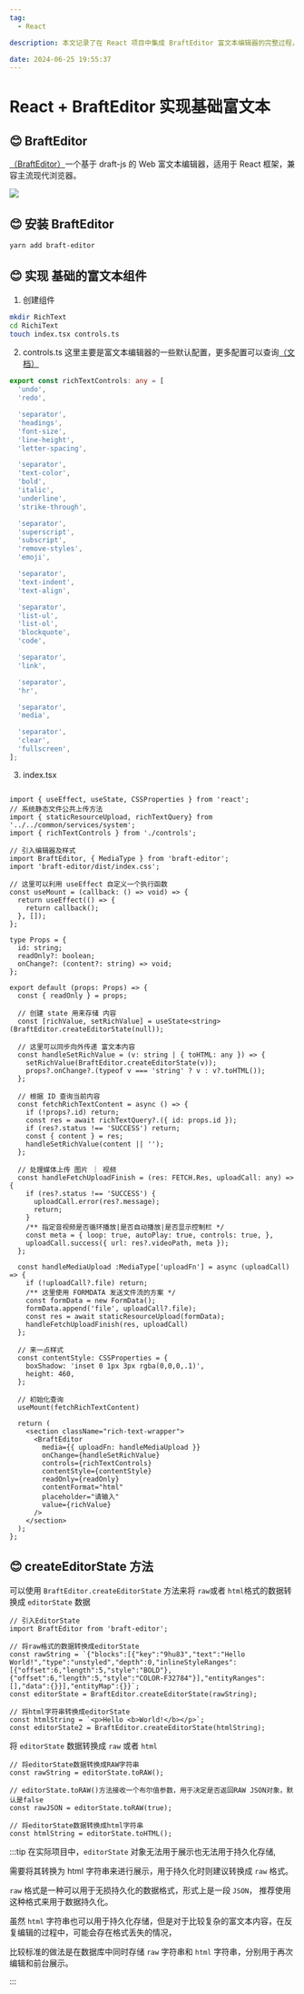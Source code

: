 ```yaml
---
tag:
  - React

description: 本文记录了在 React 项目中集成 BraftEditor 富文本编辑器的完整过程，包括组件封装、内容回显、媒体上传处理，以及 editorState 数据格式的转换与存储策略。

date: 2024-06-25 19:55:37
---
```


# React + BraftEditor 实现基础富文本

## 😊 BraftEditor

[（BraftEditor）](https://www.npmjs.com/package/braft-editor)一个基于 draft-js 的 Web 富文本编辑器，适用于 React 框架，兼容主流现代浏览器。

![](http://images.qiuyouyou.cn/notes/react+braftte-editor-1.jpg)

## 😊 安装 BraftEditor

```sh
yarn add braft-editor
```

## 😊 实现 基础的富文本组件

1. 创建组件

```sh
mkdir RichText
cd RichiText
touch index.tsx controls.ts
```

2. controls.ts
   这里主要是富文本编辑器的一些默认配置，更多配置可以查询[（文档）](https://www.yuque.com/braft-editor/be/gz44tn?inner=228cedf3)

```ts
export const richTextControls: any = [
  'undo',
  'redo',

  'separator',
  'headings',
  'font-size',
  'line-height',
  'letter-spacing',

  'separator',
  'text-color',
  'bold',
  'italic',
  'underline',
  'strike-through',

  'separator',
  'superscript',
  'subscript',
  'remove-styles',
  'emoji',

  'separator',
  'text-indent',
  'text-align',

  'separator',
  'list-ul',
  'list-ol',
  'blockquote',
  'code',

  'separator',
  'link',

  'separator',
  'hr',

  'separator',
  'media',

  'separator',
  'clear',
  'fullscreen',
];
```

3. index.tsx

```tsx

import { useEffect, useState, CSSProperties } from 'react';
// 系统静态文件公共上传方法
import { staticResourceUpload, richTextQuery} from '../../common/services/system';
import { richTextControls } from './controls';

// 引入编辑器及样式
import BraftEditor, { MediaType } from 'braft-editor';
import 'braft-editor/dist/index.css';

// 这里可以利用 useEffect 自定义一个执行函数
const useMount = (callback: () => void) => {
  return useEffect(() => {
    return callback();
  }, []);
};

type Props = {
  id: string;
  readOnly?: boolean;
  onChange?: (content?: string) => void;
};

export default (props: Props) => {
  const { readOnly } = props;

  // 创建 state 用来存储 内容
  const [richValue, setRichValue] = useState<string>(BraftEditor.createEditorState(null));

  // 这里可以同步向外传递 富文本内容
  const handleSetRichValue = (v: string | { toHTML: any }) => {
    setRichValue(BraftEditor.createEditorState(v));
    props?.onChange?.(typeof v === 'string' ? v : v?.toHTML());
  };

  // 根据 ID 查询当前内容
  const fetchRichTextContent = async () => {
    if (!props?.id) return;
    const res = await richTextQuery?.({ id: props.id });
    if (res?.status !== 'SUCCESS') return;
    const { content } = res;
    handleSetRichValue(content || '');
  };

  // 处理媒体上传 图片 ｜ 视频
  const handleFetchUploadFinish = (res: FETCH.Res, uploadCall: any) => {
    if (res?.status !== 'SUCCESS') {
      uploadCall.error(res?.message);
      return;
    }
    /** 指定音视频是否循环播放|是否自动播放|是否显示控制栏 */
    const meta = { loop: true, autoPlay: true, controls: true, },
    uploadCall.success({ url: res?.videoPath, meta });
  };

  const handleMediaUpload :MediaType['uploadFn'] = async (uploadCall) => {
    if (!uploadCall?.file) return;
    /** 这里使用 FORMDATA 发送文件流的方案 */
    const formData = new FormData();
    formData.append('file', uploadCall?.file);
    const res = await staticResourceUpload(formData);
    handleFetchUploadFinish(res, uploadCall)
  };

  // 来一点样式
  const contentStyle: CSSProperties = {
    boxShadow: 'inset 0 1px 3px rgba(0,0,0,.1)',
    height: 460,
  };

  // 初始化查询
  useMount(fetchRichTextContent)

  return (
    <section className="rich-text-wrapper">
      <BraftEditor
        media={{ uploadFn: handleMediaUpload }}
        onChange={handleSetRichValue}
        controls={richTextControls}
        contentStyle={contentStyle}
        readOnly={readOnly}
        contentFormat="html"
        placeholder="请输入"
        value={richValue}
      />
    </section>
  );
};
```

## 😊 createEditorState 方法

可以使用 `BraftEditor.createEditorState` 方法来将 `raw`或者 `html`格式的数据转换成 `editorState` 数据

```tsx
// 引入EditorState
import BraftEditor from 'braft-editor';

// 将raw格式的数据转换成editorState
const rawString = `{"blocks":[{"key":"9hu83","text":"Hello World!","type":"unstyled","depth":0,"inlineStyleRanges":[{"offset":6,"length":5,"style":"BOLD"},{"offset":6,"length":5,"style":"COLOR-F32784"}],"entityRanges":[],"data":{}}],"entityMap":{}}`;
const editorState = BraftEditor.createEditorState(rawString);

// 将html字符串转换成editorState
const htmlString = `<p>Hello <b>World!</b></p>`;
const editorState2 = BraftEditor.createEditorState(htmlString);
```

将 `editorState` 数据转换成 `raw` 或者 `html`

```tsx
// 将editorState数据转换成RAW字符串
const rawString = editorState.toRAW();

// editorState.toRAW()方法接收一个布尔值参数，用于决定是否返回RAW JSON对象，默认是false
const rawJSON = editorState.toRAW(true);

// 将editorState数据转换成html字符串
const htmlString = editorState.toHTML();
```

:::tip
在实际项目中，`editorState` 对象无法用于展示也无法用于持久化存储,

需要将其转换为 html 字符串来进行展示，用于持久化时则建议转换成 `raw` 格式。

`raw` 格式是一种可以用于无损持久化的数据格式，形式上是一段 `JSON`，
推荐使用这种格式来用于数据持久化。

虽然 `html` 字符串也可以用于持久化存储，但是对于比较复杂的富文本内容，在反复编辑的过程中，可能会存在格式丢失的情况，

比较标准的做法是在数据库中同时存储 `raw` 字符串和 `html` 字符串，分别用于再次编辑和前台展示。

:::
